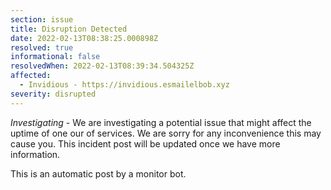 ```yaml
---
section: issue
title: Disruption Detected
date: 2022-02-13T08:38:25.000898Z
resolved: true
informational: false
resolvedWhen: 2022-02-13T08:39:34.504325Z
affected:
  - Invidious - https://invidious.esmailelbob.xyz
severity: disrupted
---
```

*Investigating* - We are investigating a potential issue that might affect the uptime of one our of services. We are sorry for any inconvenience this may cause you. This incident post will be updated once we have more information.

This is an automatic post by a monitor bot.
        